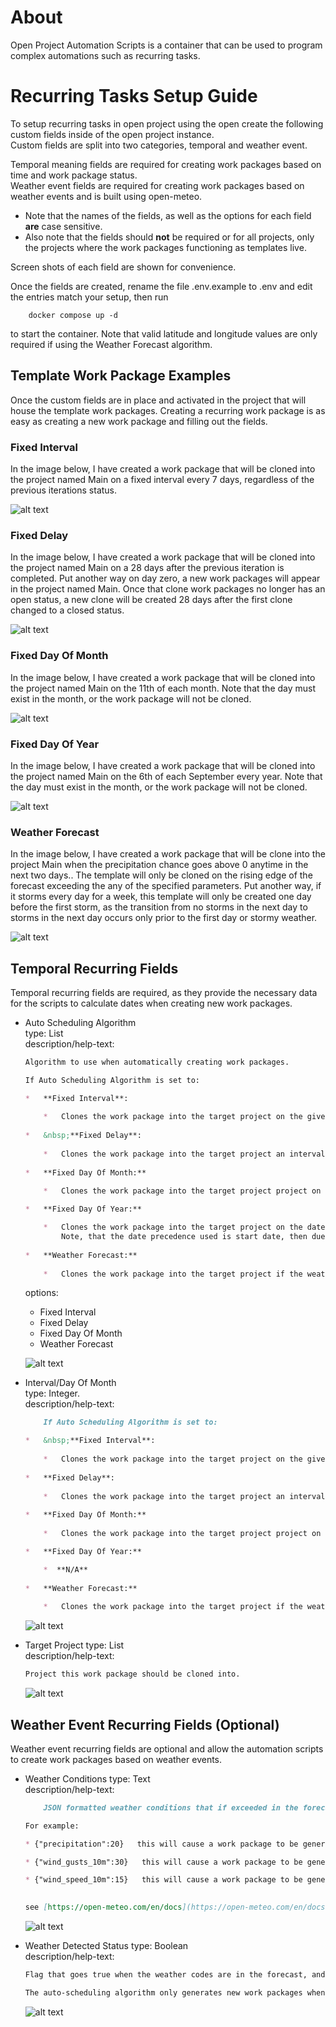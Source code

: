# About
Open Project Automation Scripts is a container that can be used to program complex automations such as recurring tasks.

# Recurring Tasks Setup Guide
To setup recurring tasks in open project using the open create the following custom fields inside of the open project instance.  
Custom fields are split into two categories, temporal and weather event.  

Temporal meaning fields are required for creating work packages based on time and work package status.  
Weather event fields are required for creating work packages based on weather events and is built using open-meteo.

* Note that the names of the fields, as well as the options for each field __are__ case sensitive.  
* Also note that the fields should __not__ be required or for all projects, only the projects where the work packages functioning as templates live.

Screen shots of each field are shown for convenience.

Once the fields are created, rename the file .env.example to .env and edit the entries match your setup, then run
```
    docker compose up -d
```
to start the container. Note that valid latitude and longitude values are only required if using the Weather Forecast algorithm.

## Template Work Package Examples
Once the custom fields are in place and activated in the project that will house the template work packages. Creating a recurring work package is as easy as creating a new work package and filling out the fields.  

### Fixed Interval
In the image below, I have created a work package that will be cloned into the project named Main on a fixed interval every 7 days, regardless of the previous iterations status.

![alt text](images/fixed_interval_example.png)

### Fixed Delay
In the image below, I have created a work package that will be cloned into the project named Main on a 28 days after the previous iteration is completed. Put another way on day zero, a new work packages will appear in the project named Main. Once that clone work packages no longer has an open status, a new clone will be created 28 days after the first clone changed to a closed status.

![alt text](images/fixed_delay_example.png)

### Fixed Day Of Month

In the image below, I have created a work package that will be cloned into the project named Main on the 11th of each month. Note that the day must exist in the month, or the work package will not be cloned.

![alt text](images/fixed_day_of_month_example.png)

### Fixed Day Of Year

In the image below, I have created a work package that will be cloned into the project named Main on the 6th of each September every year. Note that the day must exist in the month, or the work package will not be cloned.

![alt text](images/fixed_day_of_year_example.png)

### Weather Forecast

In the image below, I have created a work package that will be clone into the project Main when the precipitation chance goes above 0 anytime in the next two days.. The template will only be cloned on the rising edge of the forecast exceeding the any of the specified parameters. Put another way, if it storms every day for a week, this template will only be created one day before the first storm, as the transition from no storms in the next day to storms in the next day occurs only prior to the first day or stormy weather.

![alt text](images/weather_forecase_example.png)


## Temporal Recurring Fields
Temporal recurring fields are required, as they provide the necessary data for the scripts to calculate dates when creating
new work packages.

* Auto Scheduling Algorithm  
    type: List  
    description/help-text:  
    ```md
    Algorithm to use when automatically creating work packages.

    If Auto Scheduling Algorithm is set to:

    *   **Fixed Interval**:
        
        *   Clones the work package into the target project on the given interval from the work packages start date.
            
    *   &nbsp;**Fixed Delay**:
        
        *   Clones the work package into the target project an interval number of days after the last one is completed.
            
    *   **Fixed Day Of Month:**
        
        *   Clones the work package into the target project project on this day of the month every month (if it has that day)

    *   **Fixed Day Of Year:**

        *   Clones the work package into the target project on the date every year.
            Note, that the date precedence used is start date, then due date, and finally date.
            
    *   **Weather Forecast:**
        
        *   Clones the work package into the target project if the weather codes are found in the forecast within the interval from the current date.   
    ```

    options: 
    - Fixed Interval
    - Fixed Delay
    - Fixed Day Of Month
    - Weather Forecast  
      
    ![alt text](images/auto_scheduling_algorithm.png)

* Interval/Day Of Month  
    type: Integer.  
    description/help-text:  
    ```md
        If Auto Scheduling Algorithm is set to:

    *   &nbsp;**Fixed Interval**:
        
        *   Clones the work package into the target project on the given interval from the work packages start date.
            
    *   **Fixed Delay**:
        
        *   Clones the work package into the target project an interval number of days after the last one is completed.
            
    *   **Fixed Day Of Month:**
        
        *   Clones the work package into the target project project on this day of the month every month (if it has that day)

    *   **Fixed Day Of Year:**

        *  **N/A**
            
    *   **Weather Forecast:**
        
        *   Clones the work package into the target project if the weather codes are found in the forecast within the interval from the current date.k package into the target project if the weather codes are found in the forecast within the interval from the current date.
    ```

    ![alt text](images/interval_day_of_month.png)

* Target Project
    type: List  
    description/help-text:
    ```md
    Project this work package should be cloned into.
    ```
    ![alt text](images/target_project.png)

## Weather Event Recurring Fields (Optional)
Weather event recurring fields are optional and allow the automation scripts to create work packages based on weather events.  

* Weather Conditions
    type: Text  
    description/help-text:  
    ```md
        JSON formatted weather conditions that if exceeded in the forecast will trigger a work package to be generated.

    For example:

    * {"precipitation":20}   this will cause a work package to be generated  if there is greater than a 20 percent chance of rain in the forecast.

    * {"wind_gusts_10m":30}   this will cause a work package to be generated  if there is greater than 30 km/hr wind gusts in the forecast.

    * {"wind_speed_10m":15}   this will cause a work package to be generated  if there is greater than 15 km/hr average wind speed in the forecast.
        

    see [https://open-meteo.com/en/docs](https://open-meteo.com/en/docs) for more info
    ```

    ![alt text](images/weather_conditions.png)

* Weather Detected Status
    type: Boolean  
    description/help-text:
    ```md
    Flag that goes true when the weather codes are in the forecast, and false when they are not.

    The auto-scheduling algorithm only generates new work packages when the transition from false to true is detected.

    ```
    ![alt text](images/weather_detected_status.png)